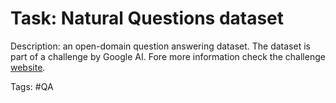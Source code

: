 Task: Natural Questions dataset
==================
Description: an open-domain question answering dataset.
The dataset is part of a challenge by Google AI.
Fore more information check the challenge [website](https://ai.google.com/research/NaturalQuestions).

Tags: #QA
